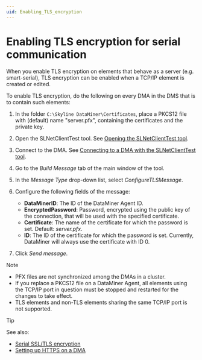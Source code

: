 ```yaml
---
uid: Enabling_TLS_encryption
---
```


# Enabling TLS encryption for serial communication

When you enable TLS encryption on elements that behave as a server (e.g. smart-serial), TLS encryption can be enabled when a TCP/IP element is created or edited.

To enable TLS encryption, do the following on every DMA in the DMS that is to contain such elements:

1. In the folder `C:\Skyline DataMiner\Certificates`, place a PKCS12 file with (default) name "server.pfx", containing the certificates and the private key.

1. Open the SLNetClientTest tool. See [Opening the SLNetClientTest tool](xref:Opening_the_SLNetClientTest_tool).

1. Connect to the DMA. See [Connecting to a DMA with the SLNetClientTest tool](xref:Connecting_to_a_DMA_with_the_SLNetClientTest_tool).

1. Go to the *Build Message* tab of the main window of the tool.

1. In the *Message Type* drop-down list, select *ConfigureTLSMessage*.

1. Configure the following fields of the message:

   - **DataMinerID**: The ID of the DataMiner Agent ID.
   - **EncryptedPassword**: Password, encrypted using the public key of the connection, that will be used with the specified certificate.
   - **Certificate**: The name of the certificate for which the password is set. Default: *server.pfx*.
   - **ID**: The ID of the certificate for which the password is set. Currently, DataMiner will always use the certificate with ID 0.

1. Click *Send message*.

> [!NOTE]
>
> - PFX files are not synchronized among the DMAs in a cluster.
> - If you replace a PKCS12 file on a DataMiner Agent, all elements using the TCP/IP port in question must be stopped and restarted for the changes to take effect.
> - TLS elements and non-TLS elements sharing the same TCP/IP port is not supported.

> [!TIP]
> See also:
>
> - [Serial SSL/TLS encryption](xref:ConnectionsSerialSslTls)
> - [Setting up HTTPS on a DMA](xref:Setting_up_HTTPS_on_a_DMA)

